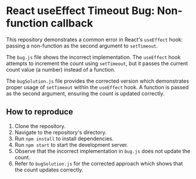 # React useEffect Timeout Bug: Non-function callback

This repository demonstrates a common error in React's `useEffect` hook: passing a non-function as the second argument to `setTimeout`.

The `bug.js` file shows the incorrect implementation. The `useEffect` hook attempts to increment the count using `setTimeout`, but it passes the current count value (a number) instead of a function.

The `bugSolution.js` file provides the corrected version which demonstrates proper usage of `setTimeout` within the `useEffect` hook. A function is passed as the second argument, ensuring the count is updated correctly.

## How to reproduce

1. Clone the repository.
2. Navigate to the repository's directory.
3. Run `npm install` to install dependencies.
4. Run `npm start` to start the development server.
5. Observe that the incorrect implementation in `bug.js` does not update the count.
6. Refer to `bugSolution.js` for the corrected approach which shows that the count updates correctly.